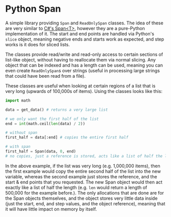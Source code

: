 # Python Span
A simple library providing `Span` and `ReadOnlySpan` classes. The idea of these are very similar to [C#'s Span&lt;T&gt;](https://github.com/dotnet/corefxlab/blob/master/docs/specs/span.md), however they are a pure-Python implementation of it. The start and end points are handled via Python's `slice` object, meaning negative ends and starts work as expected, and step works is it does for sliced lists.

The classes provide read/write and read-only access to certain sections of list-like object, without having to reallocate them via normal slicing. Any object that can be indexed and has a length can be used, meaning you can even create `ReadOnlySpan`s over strings (useful in processing large strings that could have been read from a file).

These classes are useful when looking at certain regions of a list that is very long (upwards of 100,000s of items). Using the classes looks like this:

```python
import math

data = get_data() # returns a very large list

# we only want the first half of the list
end = int(math.ceil(len(data) / 2))

# without span
first_half = data[:end] # copies the entire first half

# with span
first_half = Span(data, 0, end)
# no copies, just a reference is stored, acts like a list of half the length
```

In the above example, if the list was very long (e.g. 1,000,000 items), then the first example would copy the entire second half of the list into the new variable, whereas the second example just stores the reference, and the start & end points that you requested. The new Span object would then act exactly like a list of half the length (e.g. `len` would return a length of 500,000 for the example before.). The only allocations that are done are for the Span objects themselves, and the object stores very little data inside (just the start, end, and step values, and the object reference), meaning that it will have little impact on memory by itself.
